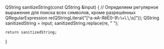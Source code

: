 QString sanitizeString(const QString &input) {
    // Определяем регулярное выражение для поиска всех символов, кроме разрешённых
    QRegularExpression re(QStringLiteral("[^а-яА-ЯёЁ0-9\\-\\+\\.\\,\\s]"));
        QString sanitizedString = input;
    sanitizedString.replace(re, " ");
    
    return sanitizedString;
}
